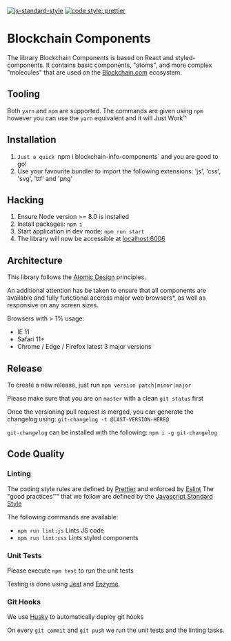 [![js-standard-style](https://img.shields.io/badge/code%20style-standard-brightgreen.svg)](http://standardjs.com)
[![code style: prettier](https://img.shields.io/badge/code_style-prettier-ff69b4.svg?style=flat-square)](https://github.com/prettier/prettier)

# Blockchain Components
The library Blockchain Components is based on React and styled-components. It contains basic components, "atoms", and more complex "molecules" that are used on the [Blockchain.com](https://www.blockchain.com) ecosystem.

## Tooling
Both `yarn` and `npm` are supported.
The commands are given using `npm` however you can use the `yarn` equivalent and it will Just Work™

## Installation
1. `Just a quick `npm i blockchain-info-components` and you are good to go!
2. Use your favourite bundler to import the following extensions: 'js', 'css', 'svg', 'ttf' and 'png'

## Hacking

1. Ensure Node version >= 8.0 is installed
2. Install packages: `npm i`
3. Start application in dev mode: `npm run start`
4. The library will now be accessible at [localhost:6006](http://localhost:6006)

## Architecture
This library follows the [Atomic Design](http://atomicdesign.bradfrost.com/chapter-2/) principles.

An additional attention has be taken to ensure that all components are available and fully functional accross major web browsers*, as well as responsive on any screen sizes.

Browsers with > 1% usage:
* IE 11
* Safari 11+
* Chrome / Edge / Firefox latest 3 major versions

## Release
To create a new release, just run `npm version patch|minor|major`

Please make sure that you are on `master` with a clean `git status` first

Once the versioning pull request is merged, you can generate the changelog using:
`git-changelog -t @LAST-VERSION-HERE@`

`git-changelog` can be installed with the following: `npm i -g git-changelog`

## Code Quality
### Linting
The coding style rules are defined by [Prettier](https://prettier.io/) and enforced by [Eslint](https://eslint.org)
The "good practices™" that we follow are defined by the [Javascript Standard Style](https://standardjs.com/rules.html)

The following commands are available:
 * `npm run lint:js` Lints JS code
 * `npm run lint:css` Lints styled components

### Unit Tests
Please execute `npm test` to run the unit tests

Testing is done using [Jest](https://facebook.github.io/jest/) and [Enzyme](http://airbnb.io/enzyme/).

### Git Hooks
We use [Husky](https://github.com/typicode/husky) to automatically deploy git hooks

On every `git commit` and `git push` we run the unit tests and the linting tasks.
